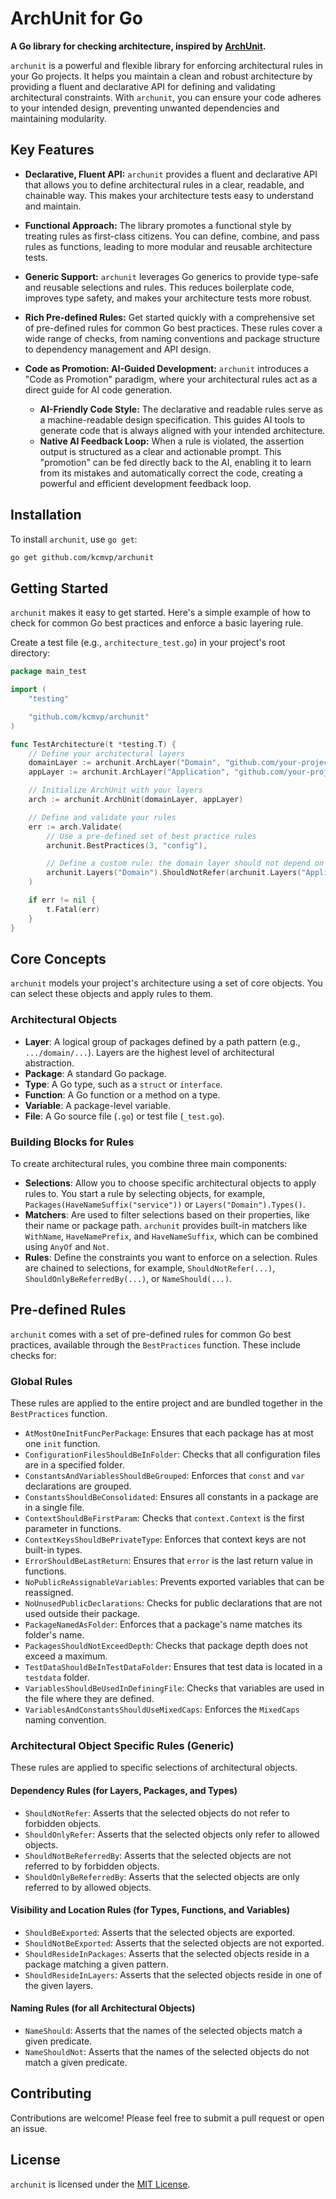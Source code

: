 # ArchUnit for Go

**A Go library for checking architecture, inspired by [ArchUnit](https://www.archunit.org/).**

`archunit` is a powerful and flexible library for enforcing architectural rules in your Go projects. It helps you maintain a clean and robust architecture by providing a fluent and declarative API for defining and validating architectural constraints. With `archunit`, you can ensure your code adheres to your intended design, preventing unwanted dependencies and maintaining modularity.

## Key Features

*   **Declarative, Fluent API:** `archunit` provides a fluent and declarative API that allows you to define architectural rules in a clear, readable, and chainable way. This makes your architecture tests easy to understand and maintain.

*   **Functional Approach:** The library promotes a functional style by treating rules as first-class citizens. You can define, combine, and pass rules as functions, leading to more modular and reusable architecture tests.

*   **Generic Support:** `archunit` leverages Go generics to provide type-safe and reusable selections and rules. This reduces boilerplate code, improves type safety, and makes your architecture tests more robust.

*   **Rich Pre-defined Rules:** Get started quickly with a comprehensive set of pre-defined rules for common Go best practices. These rules cover a wide range of checks, from naming conventions and package structure to dependency management and API design.

*   **Code as Promotion: AI-Guided Development:** `archunit` introduces a "Code as Promotion" paradigm, where your architectural rules act as a direct guide for AI code generation.
    *   **AI-Friendly Code Style:** The declarative and readable rules serve as a machine-readable design specification. This guides AI tools to generate code that is always aligned with your intended architecture.
    *   **Native AI Feedback Loop:** When a rule is violated, the assertion output is structured as a clear and actionable prompt. This "promotion" can be fed directly back to the AI, enabling it to learn from its mistakes and automatically correct the code, creating a powerful and efficient development feedback loop.

## Installation

To install `archunit`, use `go get`:

```sh
go get github.com/kcmvp/archunit
```

## Getting Started

`archunit` makes it easy to get started. Here's a simple example of how to check for common Go best practices and enforce a basic layering rule.

Create a test file (e.g., `architecture_test.go`) in your project's root directory:

```go
package main_test

import (
	"testing"

	"github.com/kcmvp/archunit"
)

func TestArchitecture(t *testing.T) {
    // Define your architectural layers
	domainLayer := archunit.ArchLayer("Domain", "github.com/your-project/domain/...")
	appLayer := archunit.ArchLayer("Application", "github.com/your-project/application/...")

    // Initialize ArchUnit with your layers
	arch := archunit.ArchUnit(domainLayer, appLayer)

    // Define and validate your rules
	err := arch.Validate(
        // Use a pre-defined set of best practice rules
		archunit.BestPractices(3, "config"),

        // Define a custom rule: the domain layer should not depend on the application layer
		archunit.Layers("Domain").ShouldNotRefer(archunit.Layers("Application")),
	)

	if err != nil {
		t.Fatal(err)
	}
}
```

## Core Concepts

`archunit` models your project's architecture using a set of core objects. You can select these objects and apply rules to them.

### Architectural Objects

*   **Layer**: A logical group of packages defined by a path pattern (e.g., `.../domain/...`). Layers are the highest level of architectural abstraction.
*   **Package**: A standard Go package.
*   **Type**: A Go type, such as a `struct` or `interface`.
*   **Function**: A Go function or a method on a type.
*   **Variable**: A package-level variable.
*   **File**: A Go source file (`.go`) or test file (`_test.go`).

### Building Blocks for Rules

To create architectural rules, you combine three main components:

*   **Selections**: Allow you to choose specific architectural objects to apply rules to. You start a rule by selecting objects, for example, `Packages(HaveNameSuffix("service"))` or `Layers("Domain").Types()`.
*   **Matchers**: Are used to filter selections based on their properties, like their name or package path. `archunit` provides built-in matchers like `WithName`, `HaveNamePrefix`, and `HaveNameSuffix`, which can be combined using `AnyOf` and `Not`.
*   **Rules**: Define the constraints you want to enforce on a selection. Rules are chained to selections, for example, `ShouldNotRefer(...)`, `ShouldOnlyBeReferredBy(...)`, or `NameShould(...)`.

## Pre-defined Rules

`archunit` comes with a set of pre-defined rules for common Go best practices, available through the `BestPractices` function. These include checks for:

### Global Rules

These rules are applied to the entire project and are bundled together in the `BestPractices` function.

*   `AtMostOneInitFuncPerPackage`: Ensures that each package has at most one `init` function.
*   `ConfigurationFilesShouldBeInFolder`: Checks that all configuration files are in a specified folder.
*   `ConstantsAndVariablesShouldBeGrouped`: Enforces that `const` and `var` declarations are grouped.
*   `ConstantsShouldBeConsolidated`: Ensures all constants in a package are in a single file.
*   `ContextShouldBeFirstParam`: Checks that `context.Context` is the first parameter in functions.
*   `ContextKeysShouldBePrivateType`: Enforces that context keys are not built-in types.
*   `ErrorShouldBeLastReturn`: Ensures that `error` is the last return value in functions.
*   `NoPublicReAssignableVariables`: Prevents exported variables that can be reassigned.
*   `NoUnusedPublicDeclarations`: Checks for public declarations that are not used outside their package.
*   `PackageNamedAsFolder`: Enforces that a package's name matches its folder's name.
*   `PackagesShouldNotExceedDepth`: Checks that package depth does not exceed a maximum.
*   `TestDataShouldBeInTestDataFolder`: Ensures that test data is located in a `testdata` folder.
*   `VariablesShouldBeUsedInDefiningFile`: Checks that variables are used in the file where they are defined.
*   `VariablesAndConstantsShouldUseMixedCaps`: Enforces the `MixedCaps` naming convention.

### Architectural Object Specific Rules (Generic)

These rules are applied to specific selections of architectural objects.

#### Dependency Rules (for Layers, Packages, and Types)

*   `ShouldNotRefer`: Asserts that the selected objects do not refer to forbidden objects.
*   `ShouldOnlyRefer`: Asserts that the selected objects only refer to allowed objects.
*   `ShouldNotBeReferredBy`: Asserts that the selected objects are not referred to by forbidden objects.
*   `ShouldOnlyBeReferredBy`: Asserts that the selected objects are only referred to by allowed objects.

#### Visibility and Location Rules (for Types, Functions, and Variables)

*   `ShouldBeExported`: Asserts that the selected objects are exported.
*   `ShouldNotBeExported`: Asserts that the selected objects are not exported.
*   `ShouldResideInPackages`: Asserts that the selected objects reside in a package matching a given pattern.
*   `ShouldResideInLayers`: Asserts that the selected objects reside in one of the given layers.

#### Naming Rules (for all Architectural Objects)

*   `NameShould`: Asserts that the names of the selected objects match a given predicate.
*   `NameShouldNot`: Asserts that the names of the selected objects do not match a given predicate.

## Contributing

Contributions are welcome! Please feel free to submit a pull request or open an issue.

## License

`archunit` is licensed under the [MIT License](LICENSE).
